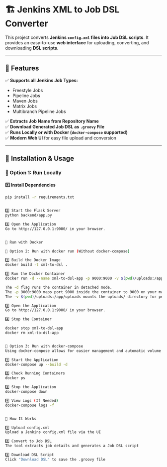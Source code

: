 # 🏗️ Jenkins XML to Job DSL Converter  

This project converts **Jenkins `config.xml` files into Job DSL scripts**. It provides an easy-to-use **web interface** for uploading, converting, and downloading **DSL scripts**.

---

## 🚀 Features  
✅ **Supports all Jenkins Job Types:**  
   - Freestyle Jobs  
   - Pipeline Jobs  
   - Maven Jobs  
   - Matrix Jobs  
   - Multibranch Pipeline Jobs  

✅ **Extracts Job Name from Repository Name**  
✅ **Download Generated Job DSL as `.groovy` File**  
✅ **Runs Locally or with Docker (`docker-compose` supported)**  
✅ **Modern Web UI** for easy file upload and conversion  

---

## **📌 Installation & Usage**  

### **🔹 Option 1: Run Locally**
#### **1️⃣ Install Dependencies**
```bash
pip install -r requirements.txt


2️⃣ Start the Flask Server
python backend/app.py

3️⃣ Open the Application
Go to http://127.0.0.1:9000/ in your browser.


📌 Run with Docker

🔹 Option 2: Run with docker run (Without docker-compose)

1️⃣ Build the Docker Image
docker build -t xml-to-dsl .

2️⃣ Run the Docker Container
docker run -d --name xml-to-dsl-app -p 9000:9000 -v $(pwd)/uploads:/app/uploads xml-to-dsl

The -d flag runs the container in detached mode.
The -p 9000:9000 maps port 9000 inside the container to 9000 on your machine.
The -v $(pwd)/uploads:/app/uploads mounts the uploads/ directory for persistent file storage.

3️⃣ Open the Application
Go to http://127.0.0.1:9000/ in your browser.

4️⃣ Stop the Container

docker stop xml-to-dsl-app
docker rm xml-to-dsl-app


🔹 Option 3: Run with docker-compose
Using docker-compose allows for easier management and automatic volume mounting.

1️⃣ Start the Application
docker-compose up --build -d

2️⃣ Check Running Containers
docker ps

3️⃣ Stop the Application
docker-compose down

4️⃣ View Logs (If Needed)
docker-compose logs -f


📌 How It Works

1️⃣ Upload config.xml
Upload a Jenkins config.xml file via the UI

2️⃣ Convert to Job DSL
The tool extracts job details and generates a Job DSL script

3️⃣ Download DSL Script
Click "Download DSL" to save the .groovy file
